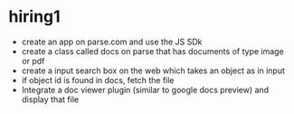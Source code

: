 # hiring1

* create an app on parse.com and use the JS SDk
* create a class called docs on parse that has documents of type image or pdf
* create a input search box on the web which takes an object as in input
* if object id is found in docs, fetch the file
* Integrate a doc viewer plugin (similar to google docs preview) and display that file
